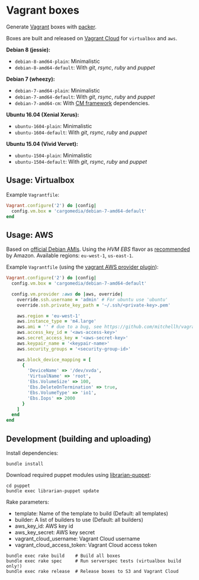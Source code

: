 Vagrant boxes
=============
Generate [Vagrant](http://www.vagrantup.com/) boxes with [packer](http://www.packer.io/).

Boxes are built and released on [Vagrant Cloud](https://vagrantcloud.com/cargomedia) for `virtualbox` and `aws`.

**Debian 8 (jessie):**
- `debian-8-amd64-plain`: Minimalistic
- `debian-8-amd64-default`: With *git*, *rsync*, *ruby* and *puppet*

**Debian 7 (wheezy):**
- `debian-7-amd64-plain`: Minimalistic
- `debian-7-amd64-default`: With *git*, *rsync*, *ruby* and *puppet*
- `debian-7-amd64-cm`: With [CM framework](https://github.com/cargomedia/cm) dependencies.

**Ubuntu 16.04 (Xenial Xerus):**
- `ubuntu-1604-plain`: Minimalistic
- `ubuntu-1604-default`: With *git*, *rsync*, *ruby* and *puppet*

**Ubuntu 15.04 (Vivid Vervet):**
- `ubuntu-1504-plain`: Minimalistic
- `ubuntu-1504-default`: With *git*, *rsync*, *ruby* and *puppet*


Usage: Virtualbox
-----------------

Example `Vagrantfile`:
```ruby
Vagrant.configure('2') do |config|
  config.vm.box = 'cargomedia/debian-7-amd64-default'
end
```


Usage: AWS
----------
Based on [official Debian AMIs](https://wiki.debian.org/Cloud/AmazonEC2Image/Wheezy).
Using the *HVM EBS* flavor as [recommended](http://docs.aws.amazon.com/AWSEC2/latest/UserGuide/virtualization_types.html) by Amazon.
Available regions: `eu-west-1`, `us-east-1`.

Example `Vagrantfile` (using the [vagrant AWS provider plugin](https://github.com/mitchellh/vagrant-aws)):
```ruby
Vagrant.configure('2') do |config|
  config.vm.box = 'cargomedia/debian-7-amd64-default'

  config.vm.provider :aws do |aws, override|
    override.ssh.username = 'admin' # For ubuntu use 'ubuntu'
    override.ssh.private_key_path = '~/.ssh/<private-key>.pem'

    aws.region = 'eu-west-1'
    aws.instance_type = 'm4.large'
    aws.ami = '' # due to a bug, see https://github.com/mitchellh/vagrant-aws/issues/330
    aws.access_key_id = '<aws-access-key>'
    aws.secret_access_key = '<aws-secret-key>'
    aws.keypair_name = '<keypair-name>'
    aws.security_groups = '<security-group-id>'

    aws.block_device_mapping = [
      {
        'DeviceName' => '/dev/xvda',
        'VirtualName' => 'root',
        'Ebs.VolumeSize' => 100,
        'Ebs.DeleteOnTermination' => true,
        'Ebs.VolumeType' => 'io1',
        'Ebs.Iops' => 2000
      }
    ]
  end
end
```


Development (building and uploading)
------------------------------------
Install dependencies:
```
bundle install
```

Download required puppet modules using [librarian-puppet](http://librarian-puppet.com/):
```
cd puppet
bundle exec librarian-puppet update
```

Rake parameters:
- template: Name of the template to build (Default: all templates)
- builder: A list of builders to use (Default: all builders)
- aws_key_id: AWS key id
- aws_key_secret: AWS key secret
- vagrant_cloud_username: Vagrant Cloud username
- vagrant_cloud_access_token: Vagrant Cloud access token

```
bundle exec rake build    # Build all boxes
bundle exec rake spec     # Run serverspec tests (virtualbox build only!)
bundle exec rake release  # Release boxes to S3 and Vagrant Cloud
```
